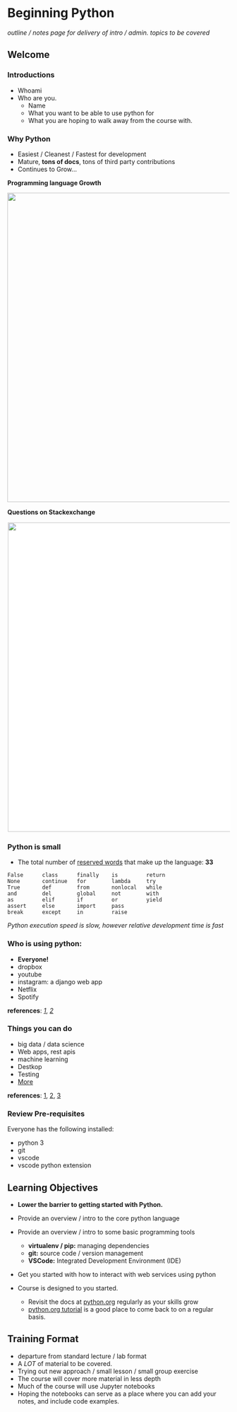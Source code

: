 # Beginning Python

*outline / notes page for delivery of intro / admin. topics to be covered*

## Welcome

### Introductions
* Whoami
* Who are you.
   * Name
   * What you want to be able to use python for
   * What you are hoping to walk away from the course with.

### Why Python
* Easiest / Cleanest / Fastest for development
* Mature, **tons of docs**, tons of third party contributions
* Continues to Grow...

**Programming language Growth**

<IMG src="https://149351115.v2.pressablecdn.com/wp-content/uploads/2017/09/growth_major_languages-1-1024x878.png" width=700>

**Questions on Stackexchange**

<IMG src="https://149351115.v2.pressablecdn.com/wp-content/uploads/2017/05/languages-2-1024x621.png" width=700 style="background-color:white;padding:1px;">

### Python is small
* The total number of [reserved words](https://docs.python.org/3.3/reference/lexical_analysis.html#keywords) that make up the language: **33**
```
False      class      finally    is         return
None       continue   for        lambda     try
True       def        from       nonlocal   while
and        del        global     not        with
as         elif       if         or         yield
assert     else       import     pass
break      except     in         raise
```

*Python execution speed is slow, however relative development time is fast*

### Who is using python:
* **Everyone!**
* dropbox
* youtube 
* instagram: a django web app 
* Netflix
* Spotify

 **references**: [_1_](https://www.netguru.com/blog/8-top-companies-that-use-python-for-their-apps-examples-of-top-notch-python-applications), 
 [_2_](https://hackernoon.com/top-seven-apps-built-with-python-2cd8dfd3c00a)

 ### Things you can do
 * big data / data science 
 * Web apps, rest apis
 * machine learning
 * Destkop
 * Testing
 * [More](https://realpython.com/what-can-i-do-with-python/)

**references**: [1](https://www.python.org/about/apps/), [2](https://intersog.com/blog/some-cool-things-you-can-do-with-python/), [3](https://www.freecodecamp.org/news/what-can-you-do-with-python-the-3-main-applications-518db9a68a78/)

### Review Pre-requisites
Everyone has the following installed:
* python 3
* git
* vscode
* vscode python extension

## Learning Objectives

* **Lower the barrier to getting started with Python.**
* Provide an overview / intro to the core python language
* Provide an overview / intro to some basic programming tools
   * **virtualenv / pip:** managing dependencies
   * **git:** source code / version management
   * **VSCode:** Integrated Development Environment (IDE)
* Get you started with how to interact with web services using python

* Course is designed to you started.
    * Revisit the docs at [python.org](https://docs.python.org/3/) regularly as your skills grow
    * [python.org tutorial](https://docs.python.org/3/tutorial/index.html) is a good place to come back to on a regular basis.

## Training Format
* departure from standard lecture / lab format
* A *LOT* of material to be covered.
* Trying out new approach / small lesson / small group exercise
* The course will cover more material in less depth
* Much of the course will use Jupyter notebooks
* Hoping the notebooks can serve as a place where you can add your notes, and include code examples.
